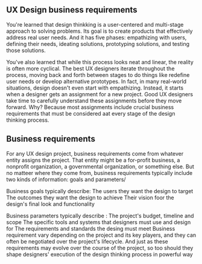 ## UX Design business requirements

You're learned that design thinkking is a user-centered and multi-stage approach to solving problems. Its goal is to create products that effectively address real user needs. And it has five phases: empathizing with users, defining their needs, ideating solutions, prototyping solutions, and testing those solutions.

You've also learned that while this process looks neat and linear, the reality is often more cyclical. The best UX designers iterate throughout the process, moving back and forth between stages to do things like redefine user needs or develop alternative prototypes.
In fact, in many real-world situations, design doesn't even start with empathizing. Instead, it starts when a designer gets an assignment for a new project. Good UX designers take time to carefully understand these assignments before they move forward. Why? Because most assignments include crucial business requirements that must be considered aat every stage of the design thinking process.

## Business requirements
For any UX design project, business requirements come from whatever entity assigns the project. That entity might be a for-profit business, a nonprofit organization, a governmental organization, or something else. But no matteer where they come from, business requirements typically include two kinds of information: goals and parameters/

Business goals typically describe:
The users they want the design to target
The outcomes they want the design to achieve
Their vision foor the design's final look and functionality

Business parameters typically describe :
The project's budget, timeline and scope
The specific tools and systems that designers must use and design for
The requirements and standards the desing must meet
Business requirement vary depending on the project and its key players, and they can often be negotiated over the project's lifecycle. And just as these requirements may evolve over the course of the project, so too should they shape designers' execution of the design thinking process in powerful way